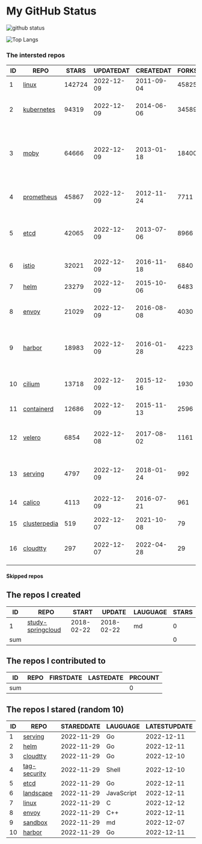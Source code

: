 # My GitHub Status

<img src="https://github-readme-stats-1.yihong0618.vercel.app/api?username=daoqingniu&show_icons=true&&&hide_title=true&count_private=true" alt="github status" />

![Top Langs](https://github-readme-stats-1.yihong0618.vercel.app/api/top-langs/?username=daoqingniu&layout=compact)

<!--START_SECTION:github_repos-->
### The intersted repos
| ID |                              REPO                               | STARS  | UPDATEDAT  | CREATEDAT  | FORKSCOUNT |                                              DESCRIPTIONS                                              |
|----|-----------------------------------------------------------------|--------|------------|------------|------------|--------------------------------------------------------------------------------------------------------|
|  1 | [linux](https://github.com/torvalds/linux)                      | 142724 | 2022-12-09 | 2011-09-04 |      45825 | Linux kernel source tree                                                                               |
|  2 | [kubernetes](https://github.com/kubernetes/kubernetes)          |  94319 | 2022-12-09 | 2014-06-06 |      34589 | Production-Grade Container Scheduling and Management                                                   |
|  3 | [moby](https://github.com/moby/moby)                            |  64666 | 2022-12-09 | 2013-01-18 |      18400 | Moby Project - a collaborative project for the container ecosystem to assemble container-based systems |
|  4 | [prometheus](https://github.com/prometheus/prometheus)          |  45867 | 2022-12-09 | 2012-11-24 |       7711 | The Prometheus monitoring system and time series database.                                             |
|  5 | [etcd](https://github.com/etcd-io/etcd)                         |  42065 | 2022-12-09 | 2013-07-06 |       8966 | Distributed reliable key-value store for the most critical data of a distributed system                |
|  6 | [istio](https://github.com/istio/istio)                         |  32021 | 2022-12-09 | 2016-11-18 |       6840 | Connect, secure, control, and observe services.                                                        |
|  7 | [helm](https://github.com/helm/helm)                            |  23279 | 2022-12-09 | 2015-10-06 |       6483 | The Kubernetes Package Manager                                                                         |
|  8 | [envoy](https://github.com/envoyproxy/envoy)                    |  21029 | 2022-12-09 | 2016-08-08 |       4030 | Cloud-native high-performance edge/middle/service proxy                                                |
|  9 | [harbor](https://github.com/goharbor/harbor)                    |  18983 | 2022-12-09 | 2016-01-28 |       4223 | An open source trusted cloud native registry project that stores, signs, and scans content.            |
| 10 | [cilium](https://github.com/cilium/cilium)                      |  13718 | 2022-12-09 | 2015-12-16 |       1930 | eBPF-based Networking, Security, and Observability                                                     |
| 11 | [containerd](https://github.com/containerd/containerd)          |  12686 | 2022-12-09 | 2015-11-13 |       2596 | An open and reliable container runtime                                                                 |
| 12 | [velero](https://github.com/vmware-tanzu/velero)                |   6854 | 2022-12-08 | 2017-08-02 |       1161 | Backup and migrate Kubernetes applications and their persistent volumes                                |
| 13 | [serving](https://github.com/knative/serving)                   |   4797 | 2022-12-09 | 2018-01-24 |        992 | Kubernetes-based, scale-to-zero, request-driven compute                                                |
| 14 | [calico](https://github.com/projectcalico/calico)               |   4113 | 2022-12-09 | 2016-07-21 |        961 | Cloud native networking and network security                                                           |
| 15 | [clusterpedia](https://github.com/clusterpedia-io/clusterpedia) |    519 | 2022-12-07 | 2021-10-08 |         79 | The Encyclopedia of Kubernetes clusters                                                                |
| 16 | [cloudtty](https://github.com/cloudtty/cloudtty)                |    297 | 2022-12-07 | 2022-04-28 |         29 | A Friendly Kubernetes CloudShell (Web Terminal) !                                                      |



#### Skipped repos
<!--END_SECTION:github_repos-->

<!--START_SECTION:my_github-->
## The repos I created
| ID  |                                 REPO                                 |   START    |   UPDATE   | LAUGUAGE | STARS |
|-----|----------------------------------------------------------------------|------------|------------|----------|-------|
|   1 | [study-springcloud](https://github.com/daoqingniu/study-springcloud) | 2018-02-22 | 2018-02-22 | md       |     0 |
| sum |                                                                      |            |            |          |     0 |

## The repos I contributed to
| ID  | REPO | FIRSTDATE | LASTEDATE | PRCOUNT |
|-----|------|-----------|-----------|---------|
| sum |      |           |           |       0 |

## The repos I stared (random 10)
| ID |                         REPO                         | STAREDDATE |  LAUGUAGE  | LATESTUPDATE |
|----|------------------------------------------------------|------------|------------|--------------|
|  1 | [serving](https://github.com/knative/serving)        | 2022-11-29 | Go         | 2022-12-11   |
|  2 | [helm](https://github.com/helm/helm)                 | 2022-11-29 | Go         | 2022-12-11   |
|  3 | [cloudtty](https://github.com/cloudtty/cloudtty)     | 2022-11-29 | Go         | 2022-12-10   |
|  4 | [tag-security](https://github.com/cncf/tag-security) | 2022-11-29 | Shell      | 2022-12-10   |
|  5 | [etcd](https://github.com/etcd-io/etcd)              | 2022-11-29 | Go         | 2022-12-11   |
|  6 | [landscape](https://github.com/cncf/landscape)       | 2022-11-29 | JavaScript | 2022-12-11   |
|  7 | [linux](https://github.com/torvalds/linux)           | 2022-11-29 | C          | 2022-12-12   |
|  8 | [envoy](https://github.com/envoyproxy/envoy)         | 2022-11-29 | C++        | 2022-12-11   |
|  9 | [sandbox](https://github.com/cncf/sandbox)           | 2022-11-29 | md         | 2022-12-07   |
| 10 | [harbor](https://github.com/goharbor/harbor)         | 2022-11-29 | Go         | 2022-12-11   |

<!--END_SECTION:my_github-->
